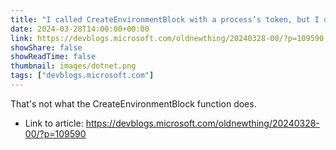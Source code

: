 ```yaml
---
title: "I called Create­Environment­Block with a process’s token, but I didn’t get that process’s environment"
date: 2024-03-28T14:00:00+00:00
link: https://devblogs.microsoft.com/oldnewthing/20240328-00/?p=109590
showShare: false
showReadTime: false
thumbnail: images/dotnet.png
tags: ["devblogs.microsoft.com"]
---
```

That's not what the Create­Environment­Block function does.

- Link to article: https://devblogs.microsoft.com/oldnewthing/20240328-00/?p=109590